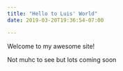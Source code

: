 ```yaml
---
title: "Hello to Luis' World"
date: 2019-03-20T19:36:54-07:00

---
```


Welcome to my awesome site!

Not muhc to see but lots coming soon
